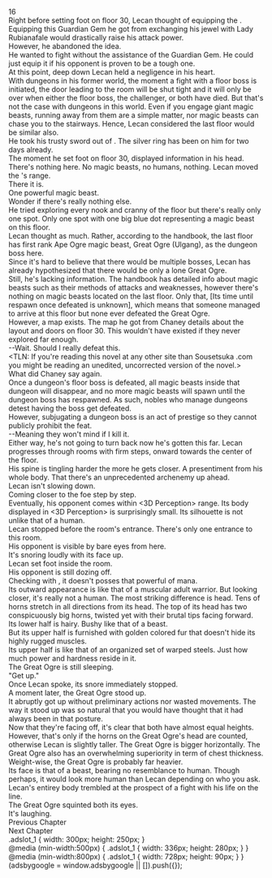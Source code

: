 16<br/>
Right before setting foot on floor 30, Lecan thought of equipping the <Guardian Gem of Zana>. Equipping this Guardian Gem he got from exchanging his jewel with Lady Rubianafale would drastically raise his attack power.<br/>
However, he abandoned the idea.<br/>
He wanted to fight without the assistance of the Guardian Gem. He could just equip it if his opponent is proven to be a tough one.<br/>
At this point, deep down Lecan held a negligence in his heart.<br/>
With dungeons in his former world, the moment a fight with a floor boss is initiated, the door leading to the room will be shut tight and it will only be over when either the floor boss, the challenger, or both have died. But that's not the case with dungeons in this world. Even if you engage giant magic beasts, running away from them are a simple matter, nor magic beasts can chase you to the stairways. Hence, Lecan considered the last floor would be similar also.<br/>
He took his trusty sword out of <Storage>. The silver ring has been on him for two days already.<br/>
The moment he set foot on floor 30, <Life Detection> displayed information in his head.<br/>
There's nothing here. No magic beasts, no humans, nothing. Lecan moved the <Life Detection>'s range.<br/>
There it is.<br/>
One powerful magic beast.<br/>
Wonder if there's really nothing else.<br/>
He tried exploring every nook and cranny of the floor but there's really only one spot. Only one spot with one big blue dot representing a magic beast on this floor.<br/>
Lecan thought as much. Rather, according to the handbook, the last floor has first rank Ape Ogre magic beast, Great Ogre (Ulgang), as the dungeon boss here.<br/>
Since it's hard to believe that there would be multiple bosses, Lecan has already hypothesized that there would be only a lone Great Ogre. <br/>
Still, he's lacking information. The handbook has detailed info about magic beasts such as their methods of attacks and weaknesses, however there's nothing on magic beasts located on the last floor. Only that, [Its time until respawn once defeated is unknown], which means that someone managed to arrive at this floor but none ever defeated the Great Ogre.<br/>
However, a map exists. The map he got from Chaney details about the layout and doors on floor 30. This wouldn't have existed if they never explored far enough.<br/>
--Wait. Should I really defeat this.<br/>
<TLN: If you're reading this novel at any other site than Sousetsuka .com you might be reading an unedited, uncorrected version of the novel.><br/>
What did Chaney say again.<br/>
Once a dungeon's floor boss is defeated, all magic beasts inside that dungeon will disappear, and no more magic beasts will spawn until the dungeon boss has respawned. As such, nobles who manage dungeons detest having the boss get defeated.<br/>
However, subjugating a dungeon boss is an act of prestige so they cannot publicly prohibit the feat.<br/>
--Meaning they won't mind if I kill it.<br/>
Either way, he's not going to turn back now he's gotten this far. Lecan progresses through rooms with firm steps, onward towards the center of the floor.<br/>
His spine is tingling harder the more he gets closer. A presentiment from his whole body. That there's an unprecedented archenemy up ahead.<br/>
Lecan isn't slowing down.<br/>
Coming closer to the foe step by step.<br/>
Eventually, his opponent comes within <3D Perception> range. Its body displayed in <3D Perception> is surprisingly small. Its silhouette is not unlike that of a human.<br/>
Lecan stopped before the room's entrance. There's only one entrance to this room.<br/>
His opponent is visible by bare eyes from here.<br/>
It's snoring loudly with its face up.<br/>
Lecan set foot inside the room.<br/>
His opponent is still dozing off.<br/>
Checking with <Mana Detection>, it doesn't posses that powerful of mana.<br/>
Its outward appearance is like that of a muscular adult warrior. But looking closer, it's really not a human. The most striking difference is head. Tens of horns stretch in all directions from its head. The top of its head has two conspicuously big horns, twisted yet with their brutal tips facing forward.<br/>
Its lower half is hairy. Bushy like that of a beast.<br/>
But its upper half is furnished with golden colored fur that doesn't hide its highly rugged muscles.<br/>
Its upper half is like that of an organized set of warped steels. Just how much power and hardness reside in it.<br/>
The Great Ogre is still sleeping.<br/>
"Get up."<br/>
Once Lecan spoke, its snore immediately stopped.<br/>
A moment later, the Great Ogre stood up.<br/>
It abruptly got up without preliminary actions nor wasted movements. The way it stood up was so natural that you would have thought that it had always been in that posture.<br/>
Now that they're facing off, it's clear that both have almost equal heights. However, that's only if the horns on the Great Ogre's head are counted, otherwise Lecan is slightly taller. The Great Ogre is bigger horizontally. The Great Ogre also has an overwhelming superiority in term of chest thickness. Weight-wise, the Great Ogre is probably far heavier.<br/>
Its face is that of a beast, bearing no resemblance to human. Though perhaps, it would look more human than Lecan depending on who you ask.<br/>
Lecan's entirey body trembled at the prospect of a fight with his life on the line.<br/>
The Great Ogre squinted both its eyes.<br/>
It's laughing.<br/>
Previous Chapter<br/>
Next Chapter <br/>
.adslot_1 { width: 300px; height: 250px; }<br/>
@media (min-width:500px) { .adslot_1 { width: 336px; height: 280px; } }<br/>
@media (min-width:800px) { .adslot_1 { width: 728px; height: 90px; } }<br/>
(adsbygoogle = window.adsbygoogle || []).push({});<br/>
